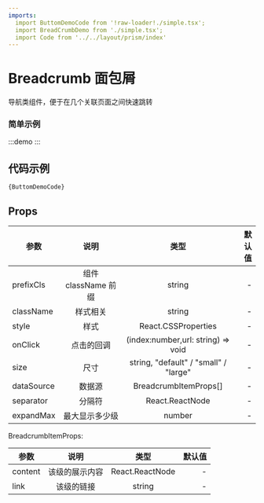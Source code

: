 ```yaml
---
imports:
  import ButtomDemoCode from '!raw-loader!./simple.tsx';
  import BreadCrumbDemo from './simple.tsx';
  import Code from '../../layout/prism/index'
---
```


# Breadcrumb 面包屑

导航类组件，便于在几个关联页面之间快速跳转

### 简单示例

:::demo
<BreadCrumbDemo />
:::

## 代码示例

<div><Code>{ButtomDemoCode}</Code></div>

## Props

| 参数       |        说明         |                 类型                  | 默认值 |
| ---------- | :-----------------: | :-----------------------------------: | -----: |
| prefixCls  | 组件 className 前缀 |                string                 |      - |
| className  |      样式相关       |                string                 |      - |
| style      |        样式         |          React.CSSProperties          |      - |
| onClick    |     点击的回调      |  (index:number,url: string) => void   |      - |
| size       |        尺寸         | string, "default" / "small" / "large" |      - |
| dataSource |       数据源        |         BreadcrumbItemProps[]         |      - |
| separator  |       分隔符        |            React.ReactNode            |      - |
| expandMax  |   最大显示多少级    |                number                 |      - |

BreadcrumbItemProps:

| 参数    |      说明      |      类型       | 默认值 |
| ------- | :------------: | :-------------: | -----: |
| content | 该级的展示内容 | React.ReactNode |      - |
| link    |   该级的链接   |     string      |      - |
